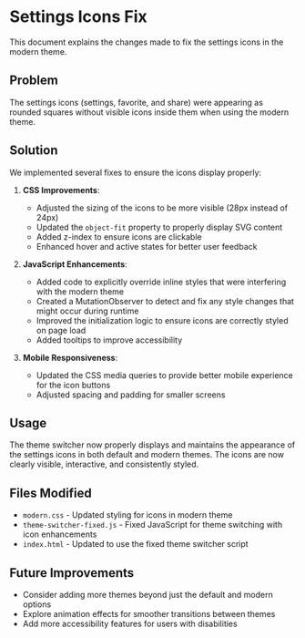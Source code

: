 # Settings Icons Fix

This document explains the changes made to fix the settings icons in the modern theme.

## Problem

The settings icons (settings, favorite, and share) were appearing as rounded squares without visible icons inside them when using the modern theme.

## Solution

We implemented several fixes to ensure the icons display properly:

1. **CSS Improvements**:
   - Adjusted the sizing of the icons to be more visible (28px instead of 24px)
   - Updated the `object-fit` property to properly display SVG content
   - Added z-index to ensure icons are clickable
   - Enhanced hover and active states for better user feedback

2. **JavaScript Enhancements**:
   - Added code to explicitly override inline styles that were interfering with the modern theme
   - Created a MutationObserver to detect and fix any style changes that might occur during runtime
   - Improved the initialization logic to ensure icons are correctly styled on page load
   - Added tooltips to improve accessibility

3. **Mobile Responsiveness**:
   - Updated the CSS media queries to provide better mobile experience for the icon buttons
   - Adjusted spacing and padding for smaller screens

## Usage

The theme switcher now properly displays and maintains the appearance of the settings icons in both default and modern themes. The icons are now clearly visible, interactive, and consistently styled.

## Files Modified

- `modern.css` - Updated styling for icons in modern theme
- `theme-switcher-fixed.js` - Fixed JavaScript for theme switching with icon enhancements
- `index.html` - Updated to use the fixed theme switcher script

## Future Improvements

- Consider adding more themes beyond just the default and modern options
- Explore animation effects for smoother transitions between themes
- Add more accessibility features for users with disabilities
